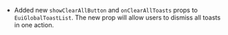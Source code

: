 - Added new `showClearAllButton` and `onClearAllToasts` props to `EuiGlobalToastList`. The new prop will allow users to dismiss all toasts in one action.